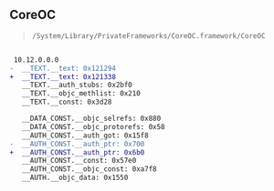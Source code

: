 ## CoreOC

> `/System/Library/PrivateFrameworks/CoreOC.framework/CoreOC`

```diff

 10.12.0.0.0
-  __TEXT.__text: 0x121294
+  __TEXT.__text: 0x121338
   __TEXT.__auth_stubs: 0x2bf0
   __TEXT.__objc_methlist: 0x210
   __TEXT.__const: 0x3d28

   __DATA_CONST.__objc_selrefs: 0x880
   __DATA_CONST.__objc_protorefs: 0x58
   __AUTH_CONST.__auth_got: 0x15f8
-  __AUTH_CONST.__auth_ptr: 0x700
+  __AUTH_CONST.__auth_ptr: 0x6b0
   __AUTH_CONST.__const: 0x57e0
   __AUTH_CONST.__objc_const: 0xa7f8
   __AUTH.__objc_data: 0x1550

```
